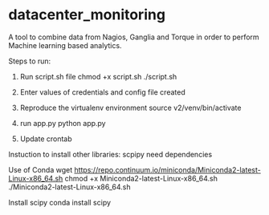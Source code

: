 # datacenter_monitoring
A tool to combine data from Nagios, Ganglia and Torque in order to perform Machine learning based analytics.

Steps to run:

1) Run script.sh file
chmod +x script.sh
./script.sh

2) Enter values of credentials and config file created

3) Reproduce the virtualenv environment
source v2/venv/bin/activate

4) run app.py
python app.py

5) Update crontab

Instuction to install other libraries:
scpipy need dependencies

Use of Conda
wget https://repo.continuum.io/miniconda/Miniconda2-latest-Linux-x86_64.sh
chmod +x Miniconda2-latest-Linux-x86_64.sh
./Miniconda2-latest-Linux-x86_64.sh

Install scipy
conda install scipy



